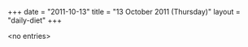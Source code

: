 +++
date = "2011-10-13"
title = "13 October 2011 (Thursday)"
layout = "daily-diet"
+++


\<no entries\>
